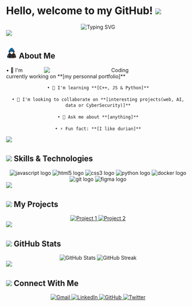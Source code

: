 # Hello, welcome to my GitHub! <img src="https://media.giphy.com/media/hvRJCLFzcasrR4ia7z/giphy.gif" width="30px">

<div align="center">
  <img src="https://readme-typing-svg.herokuapp.com?font=Fira+Code&pause=1000&color=F7F7F7&center=true&vCenter=true&width=435&lines=Full+Stack+Developer+In+Progress;Tech+Enthusiast;Continuous+Learner" alt="Typing SVG" />
</div>

<img src="https://user-images.githubusercontent.com/73097560/115834477-dbab4500-a447-11eb-908a-139a6edaec5c.gif">

## <img src="https://raw.githubusercontent.com/0xAbdulKhalid/0xAbdulKhalid/main/assets/mdImages/about_me.gif" width="30"> About Me 

<div align="center">
  <img align="right" alt="Coding" width="400" src="https://cdn.dribbble.com/users/1162077/screenshots/3848914/programmer.gif">
  
  <p align="left">
    • 🔭 I'm currently working on **[my personnal portfolio]**
    
    • 🌱 I'm learning **[C++, JS & Python]**
    
    • 👯 I'm looking to collaborate on **[interesting projects(web, AI, data or CyberSecurity)]**
    
    • 💬 Ask me about **[anything]**
    
    • ⚡ Fun fact: **[I like durian]**
  </p>
</div>

<img src="https://user-images.githubusercontent.com/73097560/115834477-dbab4500-a447-11eb-908a-139a6edaec5c.gif">

## <img src="https://media2.giphy.com/media/QssGEmpkyEOhBCb7e1/giphy.gif?cid=ecf05e47a0n3gi1bfqntqmob8g9aid1oyj2wr3ds3mg700bl&rid=giphy.gif" width="25"> Skills & Technologies

<div align="center">
  
  <img src="https://cdn.jsdelivr.net/gh/devicons/devicon/icons/javascript/javascript-original.svg" height="50" width="50" alt="javascript logo" />
  <img src="https://cdn.jsdelivr.net/gh/devicons/devicon/icons/html5/html5-original.svg" height="50" width="50" alt="html5 logo" />
  <img src="https://cdn.jsdelivr.net/gh/devicons/devicon/icons/css3/css3-original.svg" height="50" width="50" alt="css3 logo" />
  <img src="https://cdn.jsdelivr.net/gh/devicons/devicon/icons/python/python-original.svg" height="50" width="50" alt="python logo" />
  <img src="https://cdn.jsdelivr.net/gh/devicons/devicon/icons/docker/docker-original.svg" height="50" width="50" alt="docker logo" />
  <img src="https://cdn.jsdelivr.net/gh/devicons/devicon/icons/git/git-original.svg" height="50" width="50" alt="git logo" />
  <img src="https://cdn.jsdelivr.net/gh/devicons/devicon/icons/figma/figma-original.svg" height="50" width="50" alt="figma logo" />
  
</div>

<img src="https://user-images.githubusercontent.com/73097560/115834477-dbab4500-a447-11eb-908a-139a6edaec5c.gif">

## <img src="https://media.giphy.com/media/iY8CRBdQXODJSCERIr/giphy.gif" width="30"> My Projects

<div align="center">
  <a href="https://github.com/TuroTheReal/minishell">
    <img src="https://github-readme-stats.vercel.app/api/pin/?username=TuroTheReal&repo=project1&theme=tokyonight" alt="Project 1" />
  </a>
  <a href="https://github.com/TuroTheReal/inception">
    <img src="https://github-readme-stats.vercel.app/api/pin/?username=TuroTheReal&repo=project2&theme=tokyonight" alt="Project 2" />
  </a>
</div>

<img src="https://user-images.githubusercontent.com/73097560/115834477-dbab4500-a447-11eb-908a-139a6edaec5c.gif">

## <img src="https://media.giphy.com/media/cj87CxfRtrUifF3Ryk/giphy.gif" width="30"> GitHub Stats

<div align="center">
  <img src="https://github-readme-stats.vercel.app/api?username=TuroTheReal&show_icons=true&theme=tokyonight" alt="GitHub Stats" />
  <img src="https://github-readme-streak-stats.herokuapp.com/?user=TuroTheReal&theme=tokyonight" alt="GitHub Streak" />
</div>

<img src="https://user-images.githubusercontent.com/73097560/115834477-dbab4500-a447-11eb-908a-139a6edaec5c.gif">

## <img src="https://media.giphy.com/media/KcnlGHBpnKnjZIuCMv/giphy.gif" width="30"> Connect With Me

<div align="center">
  <p>
    <a href="mailto:your.email@example.com" target="_blank">
      <img src="https://img.icons8.com/fluency/48/000000/gmail-new.png" alt="Gmail" />
    </a>
    <a href="https://www.linkedin.com/in/yourprofile/" target="_blank">
      <img src="https://img.icons8.com/fluency/48/000000/linkedin.png" alt="LinkedIn" />
    </a>
    <a href="https://github.com/TuroTheReal" target="_blank">
      <img src="https://img.icons8.com/fluency/48/000000/github.png" alt="GitHub" />
    </a>
    <a href="https://twitter.com/TuroTheReal" target="_blank">
      <img src="https://img.icons8.com/fluency/48/000000/twitter.png" alt="Twitter" />
    </a>
  </p>
</div>

<!-- 
Add this to your profile's README.md to get the animated snake contribution graph:
- Create a GitHub Action workflow file at `.github/workflows/snake.yml` with the content from the repository:
  https://github.com/Platane/snk

The animated line separators are from:
- https://github.com/AnderMendoza/AnderMendoza/raw/main/assets/line-neon.gif
- https://user-images.githubusercontent.com/73097560/115834477-dbab4500-a447-11eb-908a-139a6edaec5c.gif
-->
